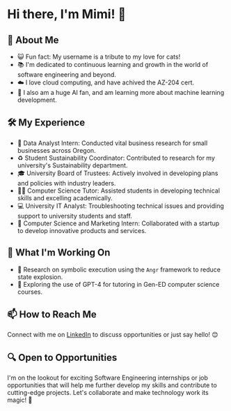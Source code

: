 # Hi there, I'm Mimi! 👋

## 🌟 About Me
- 😺 Fun fact: My username is a tribute to my love for cats!
- 📚 I'm dedicated to continuous learning and growth in the world of software engineering and beyond.
- ☁️ I love cloud computing, and have achived the AZ-204 cert.
- 🤖 I also am a huge AI fan, and am learning more about machine learning development.

## 🛠️ My Experience
- 💼 Data Analyst Intern: Conducted vital business research for small businesses across Oregon.
- ♻️ Student Sustainability Coordinator: Contributed to research for my university's Sustainability department.
- 🎓 University Board of Trustees: Actively involved in developing plans and policies with industry leaders.
- 👩‍🏫 Computer Science Tutor: Assisted students in developing technical skills and excelling academically.
- 💻 University IT Analyst: Troubleshooting technical issues and providing support to university students and staff.
- 🚀 Computer Science and Marketing Intern: Collaborated with a startup to develop innovative products and services.

## 🚀 What I'm Working On
- 🔬 Research on symbolic execution using the `Angr` framework to reduce state explosion.
- 🤖 Exploring the use of GPT-4 for tutoring in Gen-ED computer science courses.

## 📫 How to Reach Me
Connect with me on [LinkedIn](https://www.linkedin.com/in/mimi-pieper/) to discuss opportunities or just say hello! 😊

## 🔍 Open to Opportunities
I'm on the lookout for exciting Software Engineering internships or job opportunities that will help me further develop my skills and contribute to cutting-edge projects. Let's collaborate and make technology work its magic! 🌟
